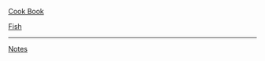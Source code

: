 [Cook Book](https://github.com/vmsmith/CookBook/blob/master/README.md)  

[Fish](https://github.com/vmsmith/CookBook/blob/master/fish_shellfish.md)   

-----   

[Notes](https://github.com/vmsmith/CookBook/blob/master/notes.md)

